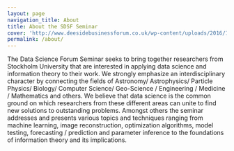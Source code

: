 ```yaml
---
layout: page
navigation_title: About
title: About the SDSF Seminar
cover: 'http://www.deesidebusinessforum.co.uk/wp-content/uploads/2016/10/conference.jpg'
permalink: /about/
---
```


The Data Science Forum Seminar seeks to bring together researchers from Stockholm University that are interested in applying data science and information theory to their work. We strongly emphasize an interdisciplinary character by connecting the fields of Astronomy/ Astrophysics/ Particle Physics/ Biology/ Computer Science/ Geo-Science / Engineering / Medicine / Mathematics and others. We believe that data science is the common ground on which researchers from these different areas can unite to find new solutions to outstanding problems. Amongst others the seminar addresses and presents various topics and techniques ranging from machine learning, image reconstruction, optimization algorithms, model testing, forecasting / prediction and parameter inference to the foundations of information theory and its implications.  
